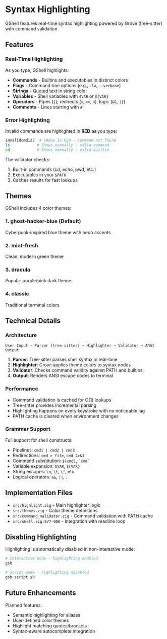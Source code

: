 # Syntax Highlighting

GShell features real-time syntax highlighting powered by Grove (tree-sitter) with command validation.

## Features

### Real-Time Highlighting

As you type, GShell highlights:
- **Commands** - Builtins and executables in distinct colors
- **Flags** - Command-line options (e.g., `-la`, `--verbose`)
- **Strings** - Quoted text in string color
- **Variables** - Shell variables with `$VAR` or `${VAR}`
- **Operators** - Pipes (`|`), redirects (`>`, `>>`, `<`), logic (`&&`, `||`)
- **Comments** - Lines starting with `#`

### Error Highlighting

Invalid commands are highlighted in **RED** as you type:

```bash
invalidcmd123  # Shows in RED - command not found
ls            # Shows normally - valid command
cd            # Shows normally - valid builtin
```

The validator checks:
1. Built-in commands (cd, echo, pwd, etc.)
2. Executables in your `$PATH`
3. Caches results for fast lookups

## Themes

GShell includes 4 color themes:

### 1. ghost-hacker-blue (Default)
Cyberpunk-inspired blue theme with neon accents

### 2. mint-fresh
Clean, modern green theme

### 3. dracula
Popular purple/pink dark theme

### 4. classic
Traditional terminal colors

## Technical Details

### Architecture

```
User Input → Parser (tree-sitter) → Highlighter → Validator → ANSI Output
```

1. **Parser**: Tree-sitter parses shell syntax in real-time
2. **Highlighter**: Grove applies theme colors to syntax nodes
3. **Validator**: Checks command validity against PATH and builtins
4. **Output**: Renders ANSI escape codes to terminal

### Performance

- Command validation is cached for O(1) lookups
- Tree-sitter provides incremental parsing
- Highlighting happens on every keystroke with no noticeable lag
- PATH cache is cleared when environment changes

### Grammar Support

Full support for shell constructs:
- Pipelines: `cmd1 | cmd2 | cmd3`
- Redirections: `cmd > file`, `cmd 2>&1`
- Command substitution: `$(cmd)`, `` `cmd` ``
- Variable expansion: `$VAR`, `${VAR}`
- String escapes: `\n`, `\t`, `\"`, etc.
- Logical operators: `&&`, `||`, `;`

## Implementation Files

- `src/highlight.zig` - Main highlighter logic
- `src/themes.zig` - Color theme definitions
- `src/command_validator.zig` - Command validation with PATH cache
- `src/shell.zig:877-900` - Integration with readline loop

## Disabling Highlighting

Highlighting is automatically disabled in non-interactive mode:
```bash
# Interactive mode - highlighting enabled
gsh

# Script mode - highlighting disabled
gsh script.sh
```

## Future Enhancements

Planned features:
- Semantic highlighting for aliases
- User-defined color themes
- Highlight matching quotes/brackets
- Syntax-aware autocomplete integration
